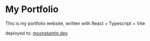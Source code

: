 # My Portfolio

This is my portfolio website, written with React + Typescript + Vite

deployed to: [mconstantin.dev](https://mconstantin.dev)
